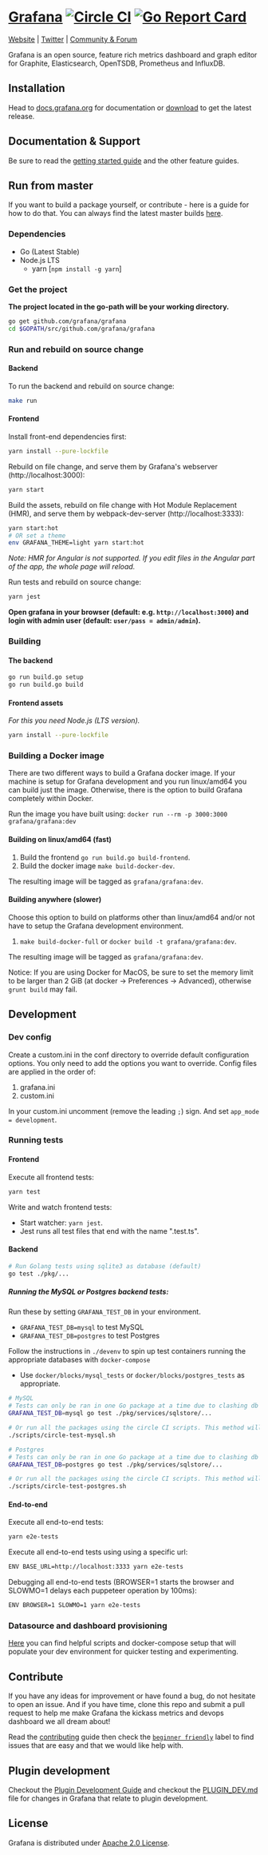# [Grafana](https://grafana.com) [![Circle CI](https://circleci.com/gh/grafana/grafana.svg?style=svg)](https://circleci.com/gh/grafana/grafana) [![Go Report Card](https://goreportcard.com/badge/github.com/grafana/grafana)](https://goreportcard.com/report/github.com/grafana/grafana) 

[Website](https://grafana.com) |
[Twitter](https://twitter.com/grafana) |
[Community & Forum](https://community.grafana.com)

Grafana is an open source, feature rich metrics dashboard and graph editor for
Graphite, Elasticsearch, OpenTSDB, Prometheus and InfluxDB.

<!---
![](http://docs.grafana.org/assets/img/features/dashboard_ex1.png)
-->

## Installation

Head to [docs.grafana.org](http://docs.grafana.org/installation/) for documentation or [download](https://grafana.com/get) to get the latest release.

## Documentation & Support

Be sure to read the [getting started guide](http://docs.grafana.org/guides/gettingstarted/) and the other feature guides.

## Run from master

If you want to build a package yourself, or contribute - here is a guide for how to do that. You can always find
the latest master builds [here](https://grafana.com/grafana/download).

### Dependencies

- Go (Latest Stable)
- Node.js LTS
  - yarn [`npm install -g yarn`]

### Get the project

**The project located in the go-path will be your working directory.**

```bash
go get github.com/grafana/grafana
cd $GOPATH/src/github.com/grafana/grafana
```

### Run and rebuild on source change

#### Backend

To run the backend and rebuild on source change:

```bash
make run
```

#### Frontend
Install front-end dependencies first:

```bash
yarn install --pure-lockfile
```

Rebuild on file change, and serve them by Grafana's webserver (http://localhost:3000):

```bash
yarn start
```

Build the assets, rebuild on file change with Hot Module Replacement (HMR), and serve them by webpack-dev-server (http://localhost:3333):

```bash
yarn start:hot
# OR set a theme
env GRAFANA_THEME=light yarn start:hot
```

_Note: HMR for Angular is not supported. If you edit files in the Angular part of the app, the whole page will reload._

Run tests and rebuild on source change:

```bash
yarn jest
```

**Open grafana in your browser (default: e.g. `http://localhost:3000`) and login with admin user (default: `user/pass = admin/admin`).**

### Building

#### The backend

```bash
go run build.go setup
go run build.go build
```

#### Frontend assets

_For this you need Node.js (LTS version)._

```bash
yarn install --pure-lockfile
```

### Building a Docker image

There are two different ways to build a Grafana docker image. If your machine is setup for Grafana development and you run linux/amd64 you can build just the image. Otherwise, there is the option to build Grafana completely within Docker.

Run the image you have built using: `docker run --rm -p 3000:3000 grafana/grafana:dev`

#### Building on linux/amd64 (fast)

1. Build the frontend `go run build.go build-frontend`.
2. Build the docker image `make build-docker-dev`.

The resulting image will be tagged as `grafana/grafana:dev`.

#### Building anywhere (slower)

Choose this option to build on platforms other than linux/amd64 and/or not have to setup the Grafana development environment.

1. `make build-docker-full` or `docker build -t grafana/grafana:dev`.

The resulting image will be tagged as `grafana/grafana:dev`.

Notice: If you are using Docker for MacOS, be sure to set the memory limit to be larger than 2 GiB (at docker -> Preferences -> Advanced), otherwise `grunt build` may fail.

## Development

### Dev config

Create a custom.ini in the conf directory to override default configuration options.
You only need to add the options you want to override. Config files are applied in the order of:

1. grafana.ini
1. custom.ini

In your custom.ini uncomment (remove the leading `;`) sign. And set `app_mode = development`.

### Running tests

#### Frontend

Execute all frontend tests:

```bash
yarn test
```

Write and watch frontend tests:

- Start watcher: `yarn jest`.
- Jest runs all test files that end with the name ".test.ts".

#### Backend

```bash
# Run Golang tests using sqlite3 as database (default)
go test ./pkg/...
```

##### Running the MySQL or Postgres backend tests:

Run these by setting `GRAFANA_TEST_DB` in your environment.

- `GRAFANA_TEST_DB=mysql` to test MySQL
- `GRAFANA_TEST_DB=postgres` to test Postgres

Follow the instructions in `./devenv` to spin up test containers running the appropriate databases with `docker-compose`
- Use `docker/blocks/mysql_tests` or `docker/blocks/postgres_tests` as appropriate.

```bash
# MySQL
# Tests can only be ran in one Go package at a time due to clashing db queries. To run MySQL tests for the "pkg/services/sqlstore" package, run:
GRAFANA_TEST_DB=mysql go test ./pkg/services/sqlstore/...

# Or run all the packages using the circle CI scripts. This method will be slower as the scripts will run all the tests, including the integration tests.
./scripts/circle-test-mysql.sh
```

```bash
# Postgres
# Tests can only be ran in one Go package at a time due to clashing db queries. To run Postgres tests for the "pkg/services/sqlstore" package, run:
GRAFANA_TEST_DB=postgres go test ./pkg/services/sqlstore/...

# Or run all the packages using the circle CI scripts. This method will be slower as the scripts will run all the tests, including the integration tests.
./scripts/circle-test-postgres.sh
```

#### End-to-end

Execute all end-to-end tests:

```bash
yarn e2e-tests
```

Execute all end-to-end tests using using a specific url:

```bash
ENV BASE_URL=http://localhost:3333 yarn e2e-tests
```

Debugging all end-to-end tests (BROWSER=1 starts the browser and SLOWMO=1 delays each puppeteer operation by 100ms):

```bash
ENV BROWSER=1 SLOWMO=1 yarn e2e-tests
```

### Datasource and dashboard provisioning

[Here](https://github.com/grafana/grafana/tree/master/devenv) you can find helpful scripts and docker-compose setup
that will populate your dev environment for quicker testing and experimenting.

## Contribute

If you have any ideas for improvement or have found a bug, do not hesitate to open an issue.
And if you have time, clone this repo and submit a pull request to help me make Grafana the kickass metrics and devops dashboard we all dream about!

Read the [contributing](https://github.com/grafana/grafana/blob/master/CONTRIBUTING.md) guide then check the [`beginner friendly`](https://github.com/grafana/grafana/issues?q=is%3Aopen+is%3Aissue+label%3A%22beginner+friendly%22) label to find issues that are easy and that we would like help with.

## Plugin development

Checkout the [Plugin Development Guide](http://docs.grafana.org/plugins/developing/development/) and checkout the [PLUGIN_DEV.md](https://github.com/grafana/grafana/blob/master/PLUGIN_DEV.md) file for changes in Grafana that relate to plugin development.

## License

Grafana is distributed under [Apache 2.0 License](https://github.com/grafana/grafana/blob/master/LICENSE).
